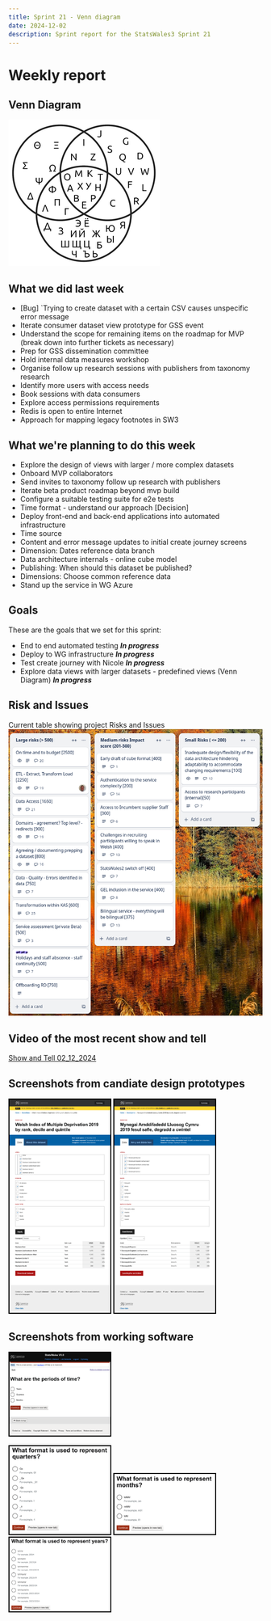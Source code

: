 ```yaml
---
title: Sprint 21 - Venn diagram 
date: 2024-12-02
description: Sprint report for the StatsWales3 Sprint 21
---
```


Weekly report
=============

Venn Diagram
------------------------------

![Venn Diagram](vennDiagram.png)

What we did last week
------------------------

- \[Bug\] `Trying to create dataset with a certain CSV causes unspecific error message
- Iterate consumer dataset view prototype for GSS event
- Understand the scope for remaining items on the roadmap for MVP (break down into further tickets as necessary)
- Prep for GSS dissemination committee
- Hold internal data measures workshop
- Organise follow up research sessions with publishers from taxonomy research
- Identify more users with access needs
- Book sessions with data consumers
- Explore access permissions requirements
- Redis is open to entire Internet
- Approach for mapping legacy footnotes in SW3

What we're planning to do this week
-----------------------------------

- Explore the design of views with larger / more complex datasets
- Onboard MVP collaborators
- Send invites to taxonomy follow up research with publishers
- Iterate beta product roadmap beyond  mvp build
- Configure a suitable testing suite for e2e tests
- Time format - understand our approach [Decision]
- Deploy front-end and back-end applications into automated infrastructure
- Time source
- Content and error message updates to initial create journey screens
- Dimension: Dates reference data branch
- Data architecture internals - online cube model
- Publishing: When should this dataset be published?
- Dimensions: Choose common reference data
- Stand up the service in WG Azure

Goals
-----------------------------------

These are the goals that we set for this sprint:

- End to end automated testing <span class="badge bg-info">_**In progress**_</span>
- Deploy to WG infrastructure <span class="badge bg-info">_**In progress**_</span>
- Test create journey with Nicole <span class="badge bg-info">_**In progress**_</span>
- Explore data views with larger datasets - predefined views (Venn Diagram) <span class="badge bg-info">_**In progress**_</span>

Risk and Issues
-------------------------------

Current table showing project Risks and Issues
![Risks and Issues](riskboard20241202.png)

Video of the most recent show and tell
--------------------------------------

[Show and Tell 02_12_2024](https://drive.google.com/file/d/1U3sPO4QUZ815gKF5EaBYieLawtBWyHvK/view?usp=sharing)

Screenshots from candiate design prototypes
-------------------------------------------------
<img title="" src="consumer-concept-v4-en.png" alt="HTML5 Icon" width="200" style="border:2px solid black">

<img title="" src="consumer-concept-v4-cy.png" alt="HTML5 Icon" width="200" style="border:2px solid black">

Screenshots from working software
-------------------------------------------------

<a href="prototype1_20241202.png"><img title="" src="prototype1_20241202.png" alt="HTML5 Icon" width="200" style="border:2px solid black"></a>

<img title="" src="prototype2_20241202.png" alt="HTML5 Icon" width="200" style="border:2px solid black">

<img title="" src="prototype3_20241202.png" alt="HTML5 Icon" width="200" style="border:2px solid black">

<img title="" src="prototype4_20241202.png" alt="HTML5 Icon" width="200" style="border:2px solid black">

